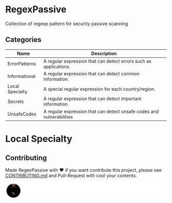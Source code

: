 # RegexPassive
Collection of regexp pattern for security passive scanning

## Categories
| Name           | Description                                                           |
|----------------|-----------------------------------------------------------------------|
| ErrorPatterns  | A regular expression that can detect errors such as applications.     |
| Informational  | A regular expression that can detect common information.              |
| Local Specialty| A special regular expression for each country/region.           |
| Secrets        | A regular expression that can detect important information.           |
| UnsafeCodes    | A regular expression that can detect unsafe codes and vulnerabilities |

# Local Specialty

## Contributing
Made RegexPassive with ❤️
if you want contribute this project, please see [CONTRIBUTING.md](https://github.com/hahwul/RegexPassive/blob/main/CONTRIBUTING.md) and Pull-Request with cool your contents.

[![](/CONTRIBUTORS.svg)](https://github.com/hahwul/RegexPassive/graphs/contributors)
